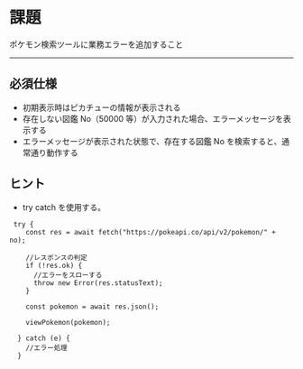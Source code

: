 # 課題

ポケモン検索ツールに業務エラーを追加すること

---

## 必須仕様

- 初期表示時はピカチューの情報が表示される
- 存在しない図鑑 No（50000 等）が入力された場合、エラーメッセージを表示する
- エラーメッセージが表示された状態で、存在する図鑑 No を検索すると、通常通り動作する

## ヒント

- try catch を使用する。

```
 try {
    const res = await fetch("https://pokeapi.co/api/v2/pokemon/" + no);

    //レスポンスの判定
    if (!res.ok) {
      //エラーをスローする
      throw new Error(res.statusText);
    }

    const pokemon = await res.json();

    viewPokemon(pokemon);

  } catch (e) {
    //エラー処理
  }
```
